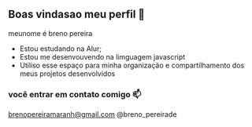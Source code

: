 ## Boas vindasao meu perfil 🎱 

meunome é breno pereira

- Estou estudando na Alur;
- Estou me desenvouvendo na limguagem javascript
- Utiliso esse espaço para minha organização e compartilhamento dos meus projetos desenvolvidos

### você entrar em contato comigo 📫

brenopereiramaranh@gmail.com
@breno_pereirade
